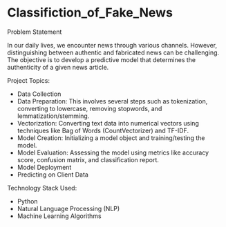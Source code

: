 # Classifiction_of_Fake_News

Problem Statement

In our daily lives, we encounter news through various channels. However, distinguishing between authentic and fabricated news can be challenging. The objective is to develop a predictive model that determines the authenticity of a given news article.




Project Topics:
  * Data Collection
  * Data Preparation: This involves several steps such as tokenization, converting to lowercase, removing stopwords, and lemmatization/stemming.
  * Vectorization: Converting text data into numerical vectors using techniques like Bag of Words (CountVectorizer) and TF-IDF.
  * Model Creation: Initializing a model object and training/testing the model.
  * Model Evaluation: Assessing the model using metrics like accuracy score, confusion matrix, and classification report.
  * Model Deployment
  * Predicting on Client Data


Technology Stack Used:
  * Python
  * Natural Language Processing (NLP)
  * Machine Learning Algorithms
